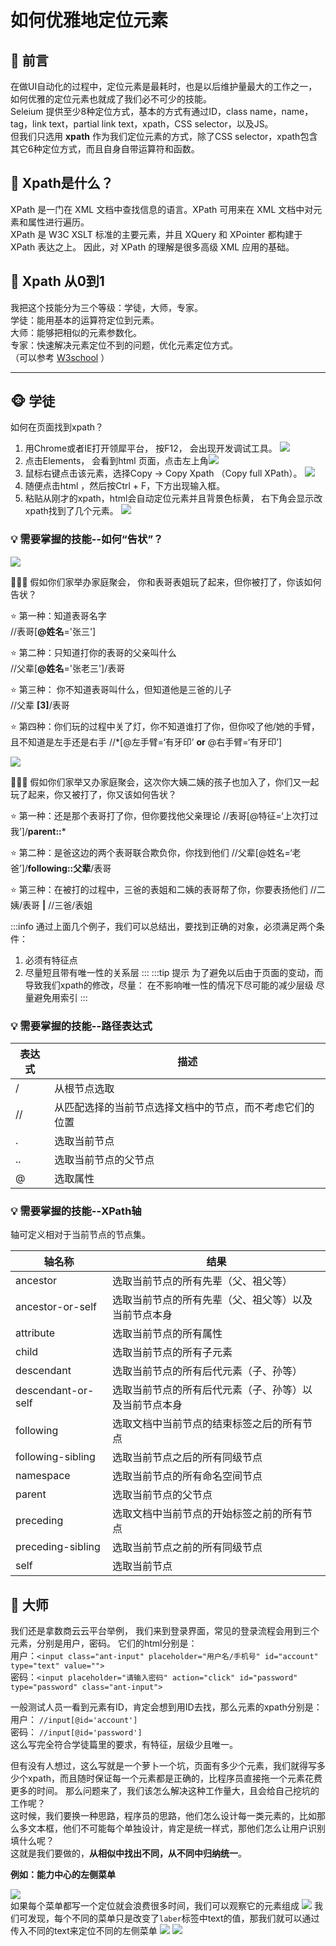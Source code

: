 # 如何优雅地定位元素

## 🎯 前言
在做UI自动化的过程中，定位元素是最耗时，也是以后维护量最大的工作之一，如何优雅的定位元素也就成了我们必不可少的技能。    
Seleium 提供至少8种定位方式，基本的方式有通过ID，class name，name， tag，link text，partial link text，xpath，CSS selector，以及JS。    
但我们只选用 **xpath** 作为我们定位元素的方式，除了CSS selector，xpath包含其它6种定位方式，而且自身自带运算符和函数。

## 🎯 Xpath是什么？
XPath 是一门在 XML 文档中查找信息的语言。XPath 可用来在 XML 文档中对元素和属性进行遍历。    
XPath 是 W3C XSLT 标准的主要元素，并且 XQuery 和 XPointer 都构建于 XPath 表达之上。 
因此，对 XPath 的理解是很多高级 XML 应用的基础。

## 🎯 Xpath 从0到1
我把这个技能分为三个等级：学徒，大师，专家。    
学徒：能用基本的运算符定位到元素。  
大师：能够把相似的元素参数化。  
专家：快速解决元素定位不到的问题，优化元素定位方式。    
（可以参考 [W3school](https://www.w3school.com.cn/xpath/index.asp) ）

****

## 🐵 学徒
如何在页面找到xpath？   
1. 用Chrome或者IE打开领犀平台， 按F12， 会出现开发调试工具。 
![](@site/static/img/test_img/2022-08-08-12-15-44.png)   
1. 点击Elements， 会看到html 页面，点击左上角![](@site/static/img/test_img/2022-08-08-12-18-50.png)
2. 鼠标右键点击该元素，选择Copy → Copy Xpath （Copy full XPath）。 
![](@site/static/img/test_img/2022-08-08-12-16-16.png) 
4. 随便点击html ，然后按Ctrl + F，下方出现输入框。  
5. 粘贴从刚才的xpath，html会自动定位元素并且背景色标黄， 右下角会显示改xpath找到了几个元素。 
![](@site/static/img/test_img/2022-08-08-12-16-52.png)

### 💡 **需要掌握的技能--如何“告状”？**
![](@site/static/img/test_img/2022-08-08-12-17-18.png)    

👨‍👧‍👦 假如你们家举办家庭聚会， 你和表哥表姐玩了起来，但你被打了，你该如何告状？

⭐ 第一种：知道表哥名字    
//表哥[**@姓名**='张三']    

⭐ 第二种：只知道打你的表哥的父亲叫什么    
//父辈[**@姓名**='张老三']/表哥 

⭐ 第三种： 你不知道表哥叫什么，但知道他是三爸的儿子   
//父辈 **[3]**/表哥  

⭐ 第四种：你们玩的过程中关了灯，你不知道谁打了你，但你咬了他/她的手臂，且不知道是左手还是右手 
//*[@左手臂=‘有牙印’ **or** @右手臂=‘有牙印’]    

![](@site/static/img/test_img/2022-08-08-12-17-40.png)

👨‍👧‍👦 假如你们家举又办家庭聚会，这次你大姨二姨的孩子也加入了，你们又一起玩了起来，你又被打了，你又该如何告状？

⭐ 第一种：还是那个表哥打了你，但你要找他父亲理论
//表哥[@特征=‘上次打过我’]/**parent::***

⭐ 第二种：是爸这边的两个表哥联合欺负你，你找到他们
//父辈[@姓名=‘老爸’]/**following::父辈**/表哥

⭐ 第三种：在被打的过程中，三爸的表姐和二姨的表哥帮了你，你要表扬他们
//二姨/表哥 **|** //三爸/表姐

:::info 通过上面几个例子，我们可以总结出，要找到正确的对象，必须满足两个条件：

1. 必须有特征点
2. 尽量短且带有唯一性的关系层
:::
:::tip 提示
为了避免以后由于页面的变动，而导致我们xpath的修改，尽量：
在不影响唯一性的情况下尽可能的减少层级
尽量避免用索引
:::

### 💡 **需要掌握的技能--路径表达式**

| 表达式 | 描述 |
| ------------ | -------- |
| /	| 从根节点选取 |
| // | 	从匹配选择的当前节点选择文档中的节点，而不考虑它们的位置 |
| .	| 选取当前节点 |
| .. | 选取当前节点的父节点 |
| @ | 选取属性 |

### 💡 **需要掌握的技能--XPath轴**  
轴可定义相对于当前节点的节点集。    

| 轴名称 | 结果 |     
| - | - |
| ancestor | 选取当前节点的所有先辈（父、祖父等） | 
| ancestor-or-self | 选取当前节点的所有先辈（父、祖父等）以及当前节点本身 | 
| attribute | 选取当前节点的所有属性 |  
| child | 选取当前节点的所有子元素 |    
| descendant | 选取当前节点的所有后代元素（子、孙等） | 
| descendant-or-self | 选取当前节点的所有后代元素（子、孙等）以及当前节点本身 | 
| following | 选取文档中当前节点的结束标签之后的所有节点 |  
| following-sibling | 选取当前节点之后的所有同级节点 |  
| namespace | 选取当前节点的所有命名空间节点 |  
| parent | 选取当前节点的父节点 |   
| preceding | 选取文档中当前节点的开始标签之前的所有节点 |  
| preceding-sibling | 选取当前节点之前的所有同级节点 |  
| self | 选取当前节点 | 

## 👤 大师

我们还是拿数商云云平台举例， 我们来到登录界面，常见的登录流程会用到三个元素，分别是用户，密码。 
它们的html分别是：  
用户：`<input class="ant-input" placeholder="用户名/手机号" id="account" type="text" value=""> `  
密码：`<input placeholder="请输入密码" action="click" id="password" type="password" class="ant-input"> `  


一般测试人员一看到元素有ID，肯定会想到用ID去找，那么元素的xpath分别是：    
用户： `//input[@id='account']`     
密码： `//input[@id='password']`    
这么写完全符合学徒篇里的要求，有特征，层级少且唯一。

但有没有人想过，这么写就是一个萝卜一个坑，页面有多少个元素，我们就得写多少个xpath，而且随时保证每一个元素都是正确的，比程序员直接拖一个元素花费更多的时间。 
那么问题来了，我们该怎么解决这种工作量大，且会给自己挖坑的工作呢？  
这时候，我们要换一种思路，程序员的思路，他们怎么设计每一类元素的，比如那么多文本框，他们不可能每个单独设计，肯定是统一样式，那他们怎么让用户识别填什么呢？  
这就是我们要做的，**从相似中找出不同，从不同中归纳统一**。   

**例如：能力中心的左侧菜单**
>
![](@site/static/img/test_img/2022-08-08-10-16-04.png)  
如果每个菜单都写一个定位就会浪费很多时间，我们可以观察它的元素组成
![](@site/static/img/test_img/2022-08-08-10-17-39.png)
我们可发现，每个不同的菜单只是改变了`laber`标签中text的值，那我们就可以通过传入不同的text来定位不同的左侧菜单
![](@site/static/img/test_img/2022-08-08-10-19-30.png)
![](@site/static/img/test_img/2022-08-08-10-19-53.png)
